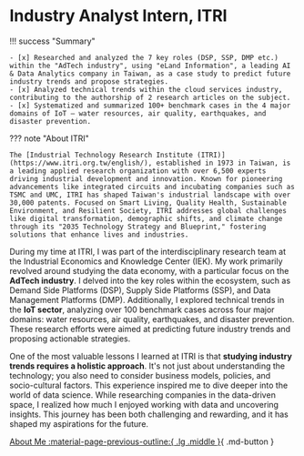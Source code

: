 # Industry Analyst Intern, ITRI

!!! success "Summary"

    - [x] Researched and analyzed the 7 key roles (DSP, SSP, DMP etc.) within the "AdTech industry", using "eLand Information", a leading AI & Data Analytics company in Taiwan, as a case study to predict future industry trends and propose strategies.
    - [x] Analyzed technical trends within the cloud services industry, contributing to the authorship of 2 research articles on the subject.
    - [x] Systematized and summarized 100+ benchmark cases in the 4 major domains of IoT – water resources, air quality, earthquakes, and disaster prevention.

??? note "About ITRI"

    The [Industrial Technology Research Institute (ITRI)](https://www.itri.org.tw/english/), established in 1973 in Taiwan, is a leading applied research organization with over 6,500 experts driving industrial development and innovation. Known for pioneering advancements like integrated circuits and incubating companies such as TSMC and UMC, ITRI has shaped Taiwan's industrial landscape with over 30,000 patents. Focused on Smart Living, Quality Health, Sustainable Environment, and Resilient Society, ITRI addresses global challenges like digital transformation, demographic shifts, and climate change through its "2035 Technology Strategy and Blueprint," fostering solutions that enhance lives and industries.


During my time at ITRI, I was part of the interdisciplinary research team at the Industrial Economics and Knowledge Center (IEK). My work primarily revolved around studying the data economy, with a particular focus on the **AdTech industry**. I delved into the key roles within the ecosystem, such as Demand Side Platforms (DSP), Supply Side Platforms (SSP), and Data Management Platforms (DMP). Additionally, I explored technical trends in the **IoT sector**, analyzing over 100 benchmark cases across four major domains: water resources, air quality, earthquakes, and disaster prevention. These research efforts were aimed at predicting future industry trends and proposing actionable strategies.

One of the most valuable lessons I learned at ITRI is that **studying industry trends requires a holistic approach**. It's not just about understanding the technology; you also need to consider business models, policies, and socio-cultural factors. This experience inspired me to dive deeper into the world of data science. While researching companies in the data-driven space, I realized how much I enjoyed working with data and uncovering insights. This journey has been both challenging and rewarding, and it has shaped my aspirations for the future.

[About Me :material-page-previous-outline:{ .lg .middle }](../../index.md){ .md-button }